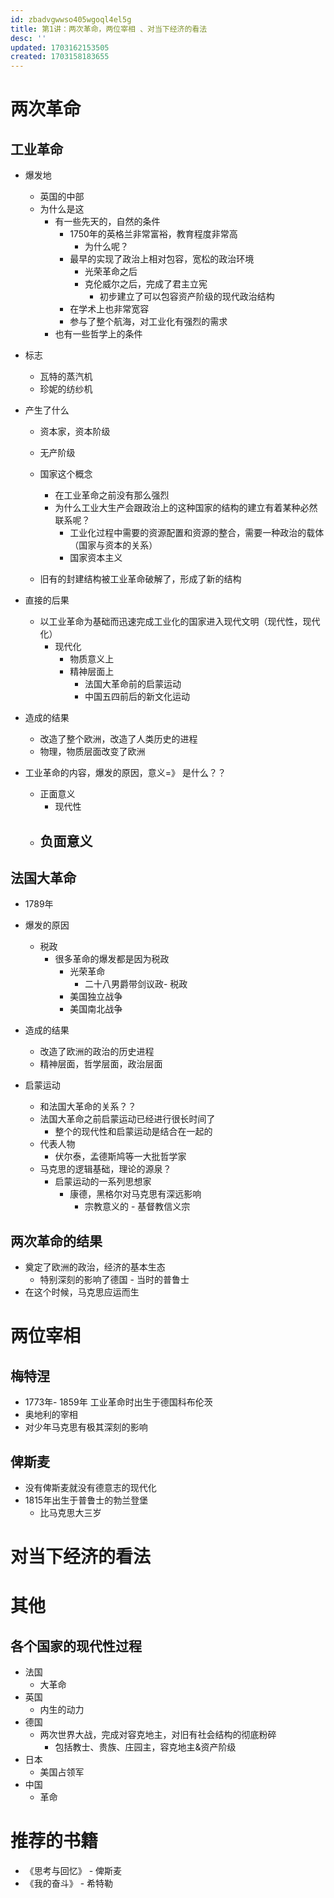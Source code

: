```yaml
---
id: zbadvgwwso405wgoql4el5g
title: 第1讲：两次革命，两位宰相 、对当下经济的看法
desc: ''
updated: 1703162153505
created: 1703158183655
---
```


# 两次革命

## 工业革命

- 爆发地
    - 英国的中部
    - 为什么是这
        - 有一些先天的，自然的条件
            - 1750年的英格兰非常富裕，教育程度非常高
                - 为什么呢？
            - 最早的实现了政治上相对包容，宽松的政治环境
                - 光荣革命之后
                - 克伦威尔之后，完成了君主立宪
                    - 初步建立了可以包容资产阶级的现代政治结构
            - 在学术上也非常宽容
            - 参与了整个航海，对工业化有强烈的需求
        - 也有一些哲学上的条件
- 标志
    - 瓦特的蒸汽机
    - 珍妮的纺纱机

- 产生了什么
    - 资本家，资本阶级
    - 无产阶级
    - 国家这个概念
        - 在工业革命之前没有那么强烈
        - 为什么工业大生产会跟政治上的这种国家的结构的建立有着某种必然联系呢？
            - 工业化过程中需要的资源配置和资源的整合，需要一种政治的载体（国家与资本的关系）
            - 国家资本主义
            
    - 旧有的封建结构被工业革命破解了，形成了新的结构
    
- 直接的后果
    - 以工业革命为基础而迅速完成工业化的国家进入现代文明（现代性，现代化）
        - 现代化
            - 物质意义上
            - 精神层面上
                - 法国大革命前的启蒙运动
                - 中国五四前后的新文化运动

- 造成的结果
    - 改造了整个欧洲，改造了人类历史的进程
    - 物理，物质层面改变了欧洲

- 工业革命的内容，爆发的原因，意义=》 是什么？？
    - 正面意义
        - 现代性
    - 负面意义
        - 
        
## 法国大革命

- 1789年
- 爆发的原因
    - 税政
        - 很多革命的爆发都是因为税政
            - 光荣革命
                - 二十八男爵带剑议政- 税政
            - 美国独立战争
            - 美国南北战争
- 造成的结果
    - 改造了欧洲的政治的历史进程
    - 精神层面，哲学层面，政治层面

- 启蒙运动
    - 和法国大革命的关系？？
    - 法国大革命之前启蒙运动已经进行很长时间了
        - 整个的现代性和启蒙运动是结合在一起的
    - 代表人物
        - 伏尔泰，孟德斯鸠等一大批哲学家
    - 马克思的逻辑基础，理论的源泉？
        - 启蒙运动的一系列思想家
            - 康德，黑格尔对马克思有深远影响
                - 宗教意义的 - 基督教信义宗

## 两次革命的结果
- 奠定了欧洲的政治，经济的基本生态
    - 特别深刻的影响了德国 - 当时的普鲁士
- 在这个时候，马克思应运而生

# 两位宰相

## 梅特涅
- 1773年- 1859年 工业革命时出生于德国科布伦茨
- 奥地利的宰相
- 对少年马克思有极其深刻的影响

## 俾斯麦

- 没有俾斯麦就没有德意志的现代化
- 1815年出生于普鲁士的勃兰登堡 
    - 比马克思大三岁


# 对当下经济的看法

# 其他

## 各个国家的现代性过程
- 法国 
    - 大革命
- 英国
    - 内生的动力
- 德国
    - 两次世界大战，完成对容克地主，对旧有社会结构的彻底粉碎
        - 包括教士、贵族、庄园主，容克地主&资产阶级
- 日本
    - 美国占领军
- 中国
    - 革命

# 推荐的书籍
- 《思考与回忆》 - 俾斯麦
- 《我的奋斗》 - 希特勒
